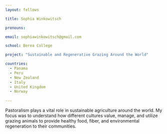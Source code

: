 ```yaml
---
layout: fellows

title: Sophia Winkowitsch

pronouns: 

email: sophiawinkowitsch@gmail.com

school: Berea College

project: "Sustainable and Regenerative Grazing Around the World"

countries:
  - Panama
  - Peru
  - New Zealand
  - Italy
  - United Kingdom
  - Norway
  
---
```


Pastoralism plays a vital role in sustainable agriculture around the world. My focus was to understand how different cultures value, manage, and utilize grazing animals to provide healthy food, fiber, and environmental regeneration to their communities.